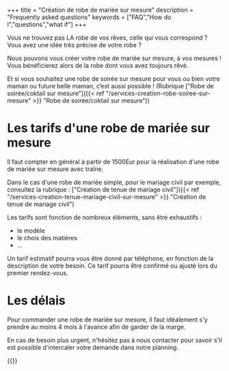 +++
title = "Création de robe de mariée sur mesure"
description = "Frequently asked questions"
keywords = ["FAQ","How do I","questions","what if"]
+++

Vous ne trouvez pas LA robe de vos rêves, celle qui vous correspond ? Vous avez une idée très précise de votre robe ?

Nous pouvons vous créer votre robe de mariée sur mesure, à vos mesures ! Vous bénéficierez alors de la robe dont vous avez toujours rêvé. 

Et si vous souhaitez une robe de soirée sur mesure pour vous ou bien votre maman ou future belle maman, c’est aussi possible ! (Rubrique ["Robe de soirée/coktail sur mesure"]({{< ref "/services-creation-robe-soiree-sur-mesure" >}} "Robe de soirée/coktail sur mesure"))

Les tarifs d'une robe de mariée sur mesure
===
Il faut compter en général à partir de 1500Eur pour la réalisation d'une robe de mariée sur mesure avec traîne.

Dans le cas d'une robe de mariée simple, pour le mariage civil par exemple, consultez la rubrique : ["Création de tenue de mariage civil"]({{< ref "/services-creation-tenue-mariage-civil-sur-mesure" >}} "Création de tenue de mariage civil")

Les tarifs sont fonction de nombreux éléments, sans être exhaustifs :
- le modèle
- le choix des matières
- ...

Un tarif estimatif pourra vous être donné par téléphone, en fonction de la description de votre besoin. Ce tarif pourra être confirmé ou ajusté lors du premier rendez-vous.

Les délais
===
Pour commander une robe de mariée sur mesure, il faut idéalement s'y prendre au moins 4 mois à l'avance afin de garder de la marge.

En cas de besoin plus urgent, n'hésitez pas à nous contacter pour savoir s'il est possible d'intercaler votre demande dans notre planning.

{{<contact>}}
